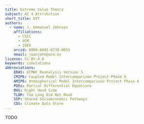 ```yaml
---
title: Extreme Value Theory
subject: AI 4 Attribution
short_title: EVT
authors:
  - name: J. Emmanuel Johnson
    affiliations:
      - CSIC
      - UCM
      - IGEO
    orcid: 0000-0002-6739-0053
    email: juanjohn@ucm.es
license: CC-BY-4.0
keywords: simulations
abbreviations:
    ERA5: ECMWF Reanalysis Version 5
    CMIP6: Coupled Model Intercomparison Project Phase 6
    AMIP6: Atmospherical Model Intercomparison Project Phase 6
    PDEs: Partial Differential Equations
    RHS: Right Hand Side
    TLDR: Too Long Did Not Read
    SSP: Shared Socioeconomic Pathways
    CDS: Climate Data Store
---
```


TODO